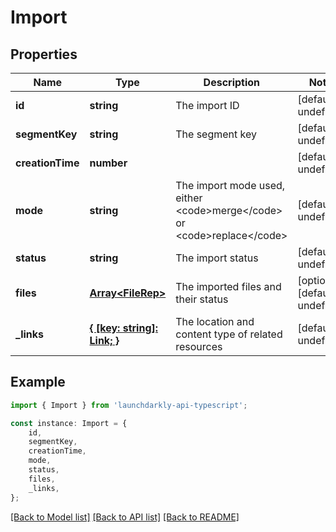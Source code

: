 # Import


## Properties

Name | Type | Description | Notes
------------ | ------------- | ------------- | -------------
**id** | **string** | The import ID | [default to undefined]
**segmentKey** | **string** | The segment key | [default to undefined]
**creationTime** | **number** |  | [default to undefined]
**mode** | **string** | The import mode used, either &lt;code&gt;merge&lt;/code&gt; or &lt;code&gt;replace&lt;/code&gt; | [default to undefined]
**status** | **string** | The import status | [default to undefined]
**files** | [**Array&lt;FileRep&gt;**](FileRep.md) | The imported files and their status | [optional] [default to undefined]
**_links** | [**{ [key: string]: Link; }**](Link.md) | The location and content type of related resources | [default to undefined]

## Example

```typescript
import { Import } from 'launchdarkly-api-typescript';

const instance: Import = {
    id,
    segmentKey,
    creationTime,
    mode,
    status,
    files,
    _links,
};
```

[[Back to Model list]](../README.md#documentation-for-models) [[Back to API list]](../README.md#documentation-for-api-endpoints) [[Back to README]](../README.md)
